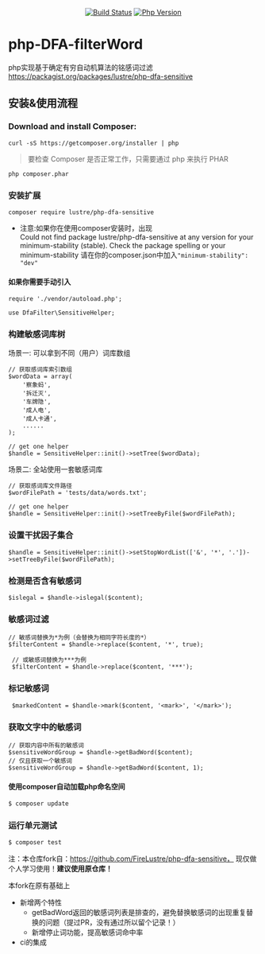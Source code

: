 <p align="center">
  <a href="https://travis-ci.org/jiangwu10057/php-dfa-sensitive"><img src="https://travis-ci.org/jiangwu10057/php-dfa-sensitive.svg?branch=feature-uniquebadwords" alt="Build Status"></a>
  <a href="https://secure.php.net/"><img src="https://img.shields.io/badge/php-%3E=7.2-brightgreen.svg?maxAge=2592000" alt="Php Version"></a>
</p>

# php-DFA-filterWord

php实现基于确定有穷自动机算法的铭感词过滤 https://packagist.org/packages/lustre/php-dfa-sensitive

##  安装&使用流程

### Download and install Composer:

    curl -sS https://getcomposer.org/installer | php
> 要检查 Composer 是否正常工作，只需要通过 php 来执行 PHAR
   
    php composer.phar

### 安装扩展 

    composer require lustre/php-dfa-sensitive
   
* 注意:如果你在使用composer安装时，出现                    
  Could not find package lustre/php-dfa-sensitive at any version for your minimum-stability (stable). Check the package spelling or your minimum-stability 请在你的composer.json中加入<code>"minimum-stability": "dev"</code>
   
#### 如果你需要手动引入

    require './vendor/autoload.php';
    
    use DfaFilter\SensitiveHelper;

### 构建敏感词库树

场景一: 可以拿到不同（用户）词库数组

    // 获取感词库索引数组
    $wordData = array(
        '察象蚂',
        '拆迁灭',
        '车牌隐',
        '成人电',
        '成人卡通',
        ......
    );
    
    // get one helper
    $handle = SensitiveHelper::init()->setTree($wordData);

场景二: 全站使用一套敏感词库

    // 获取感词库文件路径
    $wordFilePath = 'tests/data/words.txt';
    
    // get one helper
    $handle = SensitiveHelper::init()->setTreeByFile($wordFilePath);

### 设置干扰因子集合

    $handle = SensitiveHelper::init()->setStopWordList(['&', '*', '.'])->setTreeByFile($wordFilePath);

### 检测是否含有敏感词

    $islegal = $handle->islegal($content);

### 敏感词过滤
    
    // 敏感词替换为*为例（会替换为相同字符长度的*）
    $filterContent = $handle->replace($content, '*', true);
    
     // 或敏感词替换为***为例
     $filterContent = $handle->replace($content, '***');
     
 ### 标记敏感词

     $markedContent = $handle->mark($content, '<mark>', '</mark>');
    
### 获取文字中的敏感词

    // 获取内容中所有的敏感词
    $sensitiveWordGroup = $handle->getBadWord($content);
    // 仅且获取一个敏感词
    $sensitiveWordGroup = $handle->getBadWord($content, 1);

#### 使用composer自动加载php命名空间

```bash
$ composer update
```
### 运行单元测试

```bash
$ composer test
```

注：本仓库fork自：https://github.com/FireLustre/php-dfa-sensitive， 现仅做个人学习使用！<b>建议使用原仓库！</b>

本fork在原有基础上
- 新增两个特性
    - getBadWord返回的敏感词列表是排查的，避免替换敏感词的出现重复替换的问题（提过PR，没有通过所以留个记录！）
    - 新增停止词功能，提高敏感词命中率
- ci的集成